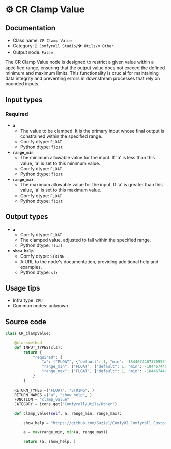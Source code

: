 # ⚙️ CR Clamp Value
## Documentation
- Class name: `CR Clamp Value`
- Category: `🧩 Comfyroll Studio/🛠️ Utils/⚙️ Other`
- Output node: `False`

The CR Clamp Value node is designed to restrict a given value within a specified range, ensuring that the output value does not exceed the defined minimum and maximum limits. This functionality is crucial for maintaining data integrity and preventing errors in downstream processes that rely on bounded inputs.
## Input types
### Required
- **`a`**
    - The value to be clamped. It is the primary input whose final output is constrained within the specified range.
    - Comfy dtype: `FLOAT`
    - Python dtype: `float`
- **`range_min`**
    - The minimum allowable value for the input. If 'a' is less than this value, 'a' is set to this minimum value.
    - Comfy dtype: `FLOAT`
    - Python dtype: `float`
- **`range_max`**
    - The maximum allowable value for the input. If 'a' is greater than this value, 'a' is set to this maximum value.
    - Comfy dtype: `FLOAT`
    - Python dtype: `float`
## Output types
- **`a`**
    - Comfy dtype: `FLOAT`
    - The clamped value, adjusted to fall within the specified range.
    - Python dtype: `float`
- **`show_help`**
    - Comfy dtype: `STRING`
    - A URL to the node's documentation, providing additional help and examples.
    - Python dtype: `str`
## Usage tips
- Infra type: `CPU`
- Common nodes: unknown


## Source code
```python
class CR_ClampValue:
       
    @classmethod
    def INPUT_TYPES(cls):
        return {
            "required": {
                "a": ("FLOAT", {"default": 1, "min": -18446744073709551615, "max": 18446744073709551615}),
                "range_min": ("FLOAT", {"default": 1, "min": -18446744073709551615, "max": 18446744073709551615}),
                "range_max": ("FLOAT", {"default": 1, "min": -18446744073709551615, "max": 18446744073709551615}),
            }
        }
    
    RETURN_TYPES =("FLOAT", "STRING", )
    RETURN_NAMES =("a", "show_help", )
    FUNCTION = "clamp_value"    
    CATEGORY = icons.get("Comfyroll/Utils/Other")
    
    def clamp_value(self, a, range_min, range_max):

        show_help = "https://github.com/Suzie1/ComfyUI_Comfyroll_CustomNodes/wiki/Other-Nodes#cr-clamp-value"

        a = max(range_min, min(a, range_max))        
        
        return (a, show_help, )

```
